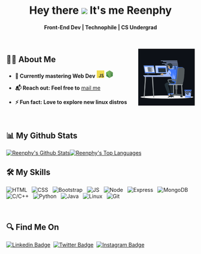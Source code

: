 <h1 align="center">Hey there <img src="https://raw.githubusercontent.com/MartinHeinz/MartinHeinz/master/wave.gif" width="30px"> It's me Reenphy</h1>
<h4 align="center">Front-End Dev | Technophile | CS Undergrad</h4><br>

<a href="#"><img align="right" width="30%" height="auto" src="Assets/Gif.gif" height="30px"/></a>

## 🙋‍♂️ About Me

- **🌱 Currently mastering Web Dev** <img height="20" src="https://raw.githubusercontent.com/github/explore/80688e429a7d4ef2fca1e82350fe8e3517d3494d/topics/javascript/javascript.png"> <img height="20" src="https://raw.githubusercontent.com/github/explore/80688e429a7d4ef2fca1e82350fe8e3517d3494d/topics/nodejs/nodejs.png">

- **📬 Reach out: Feel free to** <a href="mailto:reenphygeorge@gmail.com">mail me</a><br>

- **⚡ Fun fact: Love to explore new linux distros**
<br/>

## 📊 My Github Stats

  <a href="https://github.com/reenphygeorge/github-readme-stats"><img alt="Reenphy's Github Stats" src="https://github-readme-stats.vercel.app/api?username=reenphygeorge&show_icons=true&count_private=true&theme=react&hide_border=true&bg_color=0D1117"/></a><a href="https://github.com/reenphygeorge/github-readme-stats"><img alt="Reenphy's Top Languages" src="https://github-readme-stats.vercel.app/api/top-langs/?username=reenphygeorge&langs_count=8&count_private=true&layout=compact&theme=react&hide_border=true&bg_color=0D1117" /></a>
  <br/>
  
## 🛠️ My Skills
<p align="left">  
  <img alt="HTML" src="https://img.shields.io/badge/HTML-E34C26?style=for-the-badge&logo=html5&logoColor=white"/>
  &nbsp; 
  <img alt="CSS" src="https://img.shields.io/badge/CSS-3C99DC?style=for-the-badge&logo=css3&logoColor=white">
  &nbsp;
  <img alt="Bootstrap" src="https://img.shields.io/badge/BOOTSTRAP-553C7B?style=for-the-badge&logo=bootstrap&logoColor=white">
  &nbsp; 
  <img alt="JS" src="https://img.shields.io/badge/JavaScript-F0DB4F?style=for-the-badge&logo=javascript&logoColor=white">
  &nbsp;
  <img alt="Node" src="https://img.shields.io/badge/NodeJS-68A063?style=for-the-badge&logo=javascript&logoColor=white"> 
  &nbsp; 
  <img alt="Express" src="https://img.shields.io/badge/Express-A7AEE1?style=for-the-badge&logo=express&logoColor=white"/>
  &nbsp;
  <img alt="MongoDB" src="https://img.shields.io/badge/Mongodb-4DB33D?style=for-the-badge&logo=mongodb&logoColor=white"/>
  &nbsp;
  <img alt="C/C++" src="https://img.shields.io/badge/C/C++-0077C4?style=for-the-badge&logo=c&logoColor=white"/>
  &nbsp;
  <img alt="Python" src="https://img.shields.io/badge/Python-FFD43B?style=for-the-badge&logo=python&logoColor=darkgreen"/>
  &nbsp;
  <img alt="Java" src="https://img.shields.io/badge/Java-E9672F?style=for-the-badge&logo=java&logoColor=white"/>
  &nbsp;
  <img alt="Linux" src="https://img.shields.io/badge/Linux-0077C4?style=for-the-badge&logo=linux&logoColor=white"/>
  &nbsp;
  <img alt="Git" src="https://img.shields.io/badge/GIT-E34C26?style=for-the-badge&logo=git&logoColor=white"/>
</p>
<br/>

## 🔍 Find Me On

<p align="left">

[![Linkedin Badge](https://img.shields.io/badge/Linkedin-2867B2?style=for-the-badge&logo=linkedin&logoColor=white&link=https://www.linkedin.com/in/reenphygeorge/)](https://www.linkedin.com/in/reenphygeorge/)&nbsp;
[![Twitter Badge](https://img.shields.io/badge/Twitter-1ca0f1?style=for-the-badge&logo=twitter&logoColor=white&link=https://twitter.com/reenphygeorge)](https://twitter.com/reenphygeorge)&nbsp;
[![Instagram Badge](https://img.shields.io/badge/Instagram-bc2a8d?style=for-the-badge&logo=instagram&logoColor=white&link=https://instagram.com/reenphygeorge)](https://instagram.com/reenphygeorge)  
</p>
